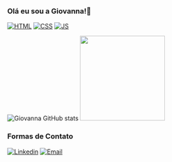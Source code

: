 ### Olá eu sou a Giovanna!👻

[![HTML](https://img.shields.io/badge/HTML5-E34F26?style=for-the-badge&logo=html5&logoColor=white)]()
[![CSS](https://img.shields.io/badge/CSS3-1572B6?style=for-the-badge&logo=css3&logoColor=white)]()
[![JS](https://img.shields.io/badge/JavaScript-F7DF1E?style=for-the-badge&logo=javascript&logoColor=black)]()



![Giovanna GitHub stats](https://github-readme-stats.vercel.app/api?username=Fumiga05&show_icons=true&theme=radical) 
<img height="195em" src="https://github-readme-stats.vercel.app/api/top-langs/?username=Fumiga05&layout=compact&langs_count=7&theme=radical"/>

### Formas de Contato

[![Linkedin](https://img.shields.io/badge/LinkedIn-0077B5?style=for-the-badge&logo=linkedin&logoColor=white)](https://www.linkedin.com/in/giovanna-alves-de-pedro-306889252/)
[![Email](https://img.shields.io/badge/Gmail-D14836?style=for-the-badge&logo=gmail&logoColor=white)]()


